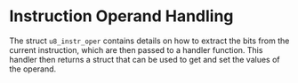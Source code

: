 # Instruction Operand Handling

The struct `u8_instr_oper` contains details on how to extract
the bits from the current instruction, which are then passed to
a handler function. This handler then returns a struct that can
be used to get and set the values of the operand.